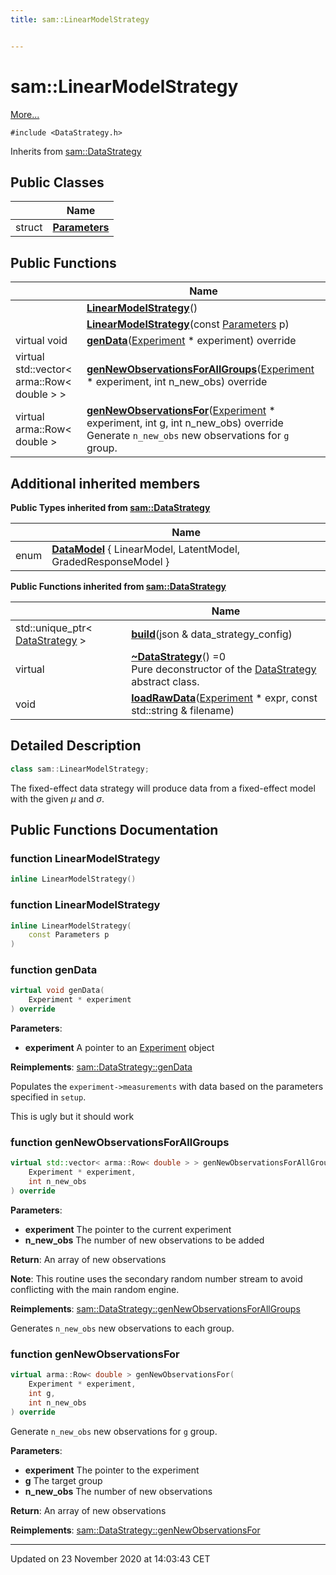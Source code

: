 ```yaml
---
title: sam::LinearModelStrategy


---
```


# sam::LinearModelStrategy




 [More...](#detailed-description)


`#include <DataStrategy.h>`


Inherits from [sam::DataStrategy](/doxygen/Classes/classsam_1_1_data_strategy/)



## Public Classes

|                | Name           |
| -------------- | -------------- |
| struct | **[Parameters](/doxygen/Classes/structsam_1_1_linear_model_strategy_1_1_parameters/)**  |








## Public Functions

|                | Name           |
| -------------- | -------------- |
|  | **[LinearModelStrategy](/doxygen/Classes/classsam_1_1_linear_model_strategy/#function-linearmodelstrategy)**()  |
|  | **[LinearModelStrategy](/doxygen/Classes/classsam_1_1_linear_model_strategy/#function-linearmodelstrategy)**(const [Parameters](/doxygen/Classes/structsam_1_1_linear_model_strategy_1_1_parameters/) p)  |
| virtual void | **[genData](/doxygen/Classes/classsam_1_1_linear_model_strategy/#function-gendata)**([Experiment](/doxygen/Classes/classsam_1_1_experiment/) * experiment) override  |
| virtual std::vector< arma::Row< double > > | **[genNewObservationsForAllGroups](/doxygen/Classes/classsam_1_1_linear_model_strategy/#function-gennewobservationsforallgroups)**([Experiment](/doxygen/Classes/classsam_1_1_experiment/) * experiment, int n_new_obs) override  |
| virtual arma::Row< double > | **[genNewObservationsFor](/doxygen/Classes/classsam_1_1_linear_model_strategy/#function-gennewobservationsfor)**([Experiment](/doxygen/Classes/classsam_1_1_experiment/) * experiment, int g, int n_new_obs) override <br>Generate `n_new_obs` new observations for `g` group.  |






## Additional inherited members




**Public Types inherited from [sam::DataStrategy](/doxygen/Classes/classsam_1_1_data_strategy/)**

|                | Name           |
| -------------- | -------------- |
| enum | **[DataModel](/doxygen/Classes/classsam_1_1_data_strategy/#enum-datamodel)** { LinearModel, LatentModel, GradedResponseModel } |






**Public Functions inherited from [sam::DataStrategy](/doxygen/Classes/classsam_1_1_data_strategy/)**

|                | Name           |
| -------------- | -------------- |
| std::unique_ptr< [DataStrategy](/doxygen/Classes/classsam_1_1_data_strategy/) > | **[build](/doxygen/Classes/classsam_1_1_data_strategy/#function-build)**(json & data_strategy_config)  |
| virtual  | **[~DataStrategy](/doxygen/Classes/classsam_1_1_data_strategy/#function-~datastrategy)**() =0 <br>Pure deconstructor of the [DataStrategy](/doxygen/Classes/classsam_1_1_data_strategy/) abstract class.  |
| void | **[loadRawData](/doxygen/Classes/classsam_1_1_data_strategy/#function-loadrawdata)**([Experiment](/doxygen/Classes/classsam_1_1_experiment/) * expr, const std::string & filename)  |







## Detailed Description

```cpp
class sam::LinearModelStrategy;
```



























The fixed-effect data strategy will produce data from a fixed-effect model with the given $\mu$ and $\sigma$. 









## Public Functions Documentation

### function LinearModelStrategy

```cpp
inline LinearModelStrategy()
```





























### function LinearModelStrategy

```cpp
inline LinearModelStrategy(
    const Parameters p
)
```





























### function genData

```cpp
virtual void genData(
    Experiment * experiment
) override
```


**Parameters**: 

  * **experiment** A pointer to an [Experiment](/doxygen/Classes/classsam_1_1_experiment/) object 

























**Reimplements**: [sam::DataStrategy::genData](/doxygen/Classes/classsam_1_1_data_strategy/#function-gendata)


Populates the `experiment->measurements` with data based on the parameters specified in `setup`.

This is ugly but it should work

### function genNewObservationsForAllGroups

```cpp
virtual std::vector< arma::Row< double > > genNewObservationsForAllGroups(
    Experiment * experiment,
    int n_new_obs
) override
```


**Parameters**: 

  * **experiment** The pointer to the current experiment 
  * **n_new_obs** The number of new observations to be added







**Return**: An array of new observations 





**Note**: This routine uses the secondary random number stream to avoid conflicting with the main random engine.













**Reimplements**: [sam::DataStrategy::genNewObservationsForAllGroups](/doxygen/Classes/classsam_1_1_data_strategy/#function-gennewobservationsforallgroups)


Generates `n_new_obs` new observations to each group.


### function genNewObservationsFor

```cpp
virtual arma::Row< double > genNewObservationsFor(
    Experiment * experiment,
    int g,
    int n_new_obs
) override
```

Generate `n_new_obs` new observations for `g` group. 

**Parameters**: 

  * **experiment** The pointer to the experiment 
  * **g** The target group 
  * **n_new_obs** The number of new observations







**Return**: An array of new observations 


















**Reimplements**: [sam::DataStrategy::genNewObservationsFor](/doxygen/Classes/classsam_1_1_data_strategy/#function-gennewobservationsfor)










-------------------------------

Updated on 23 November 2020 at 14:03:43 CET
